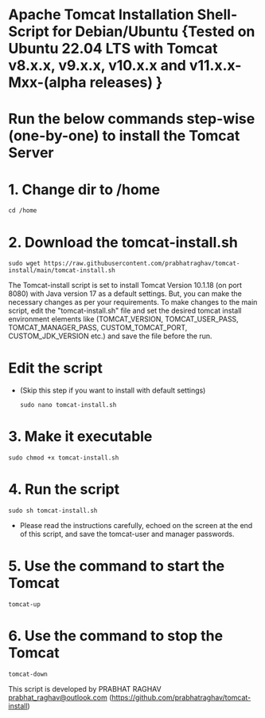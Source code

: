 # Apache Tomcat Installation Shell-Script for Debian/Ubuntu {Tested on Ubuntu 22.04 LTS with Tomcat v8.x.x, v9.x.x, v10.x.x and v11.x.x-Mxx-(alpha releases) }

# Run the below commands step-wise (one-by-one) to install the Tomcat Server

  # 1. Change dir to /home
    cd /home
  
  # 2. Download the tomcat-install.sh
    sudo wget https://raw.githubusercontent.com/prabhatraghav/tomcat-install/main/tomcat-install.sh

  The Tomcat-install script is set to install Tomcat Version 10.1.18 (on port 8080) with Java version 17 as a default settings. But, you can make the necessary changes as per your requirements. To make changes to the main script, edit the "tomcat-install.sh" file and set the desired tomcat install environment elements like (TOMCAT_VERSION, TOMCAT_USER_PASS, TOMCAT_MANAGER_PASS, CUSTOM_TOMCAT_PORT, CUSTOM_JDK_VERSION etc.) and save the file before the run.
  
  # Edit the script
  * (Skip this step if you want to install with default settings)

        sudo nano tomcat-install.sh

  # 3. Make it executable
    sudo chmod +x tomcat-install.sh

  # 4. Run the script
    sudo sh tomcat-install.sh

* Please read the instructions carefully, echoed on the screen at the end of this script, and save the tomcat-user and manager passwords.

# 5. Use the command to start the Tomcat
    tomcat-up

# 6. Use the command to stop the Tomcat
    tomcat-down

  
This script is developed by PRABHAT RAGHAV prabhat_raghav@outlook.com
(https://github.com/prabhatraghav/tomcat-install)
